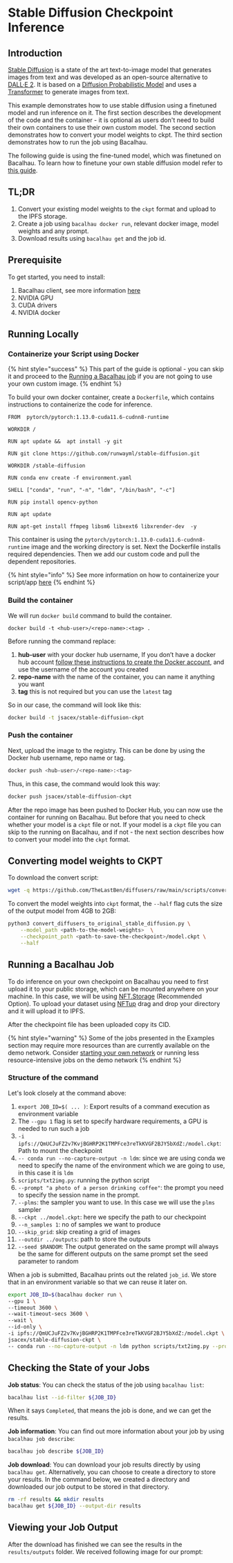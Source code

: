 # Stable Diffusion Checkpoint Inference

## Introduction[​](http://localhost:3000/examples/model-inference/Stable-Diffusion-CKPT-Inference/#introduction) <a href="#introduction" id="introduction"></a>

[Stable Diffusion](https://github.com/CompVis/stable-diffusion) is a state of the art text-to-image model that generates images from text and was developed as an open-source alternative to [DALL·E 2](https://openai.com/dall-e-2/). It is based on a [Diffusion Probabilistic Model](https://arxiv.org/abs/2102.09672) and uses a [Transformer](https://arxiv.org/abs/1706.03762) to generate images from text.

This example demonstrates how to use stable diffusion using a finetuned model and run inference on it. The first section describes the development of the code and the container - it is optional as users don't need to build their own containers to use their own custom model. The second section demonstrates how to convert your model weights to ckpt. The third section demonstrates how to run the job using Bacalhau.

The following guide is using the fine-tuned model, which was finetuned on Bacalhau. To learn how to finetune your own stable diffusion model refer to [this guide](../model-training/stable-diffusion-dreambooth-finetuning.md).

## TL;DR[​](http://localhost:3000/examples/model-inference/Stable-Diffusion-CKPT-Inference/#tldr) <a href="#tldr" id="tldr"></a>

1. Convert your existing model weights to the `ckpt` format and upload to the IPFS storage.
2. Create a job using `bacalhau docker run`, relevant docker image, model weights and any prompt.
3. Download results using `bacalhau get` and the job id.

## Prerequisite[​](http://localhost:3000/examples/model-inference/Stable-Diffusion-CKPT-Inference/#prerequisite) <a href="#prerequisite" id="prerequisite"></a>

To get started, you need to install:

1. Bacalhau client, see more information [here](../../getting-started/installation.md)
2. NVIDIA GPU
3. CUDA drivers
4. NVIDIA docker

## Running Locally[​](http://localhost:3000/examples/model-inference/Stable-Diffusion-CKPT-Inference/#running-locally) <a href="#running-locally" id="running-locally"></a>

### Containerize your Script using Docker[​](http://localhost:3000/examples/model-inference/Stable-Diffusion-CKPT-Inference/#containerize-your-script-using-docker) <a href="#containerize-your-script-using-docker" id="containerize-your-script-using-docker"></a>

{% hint style="success" %}
This part of the guide is optional - you can skip it and proceed to the [Running a Bacalhau job](stable-diffusion-checkpoint-inference.md#running-a-bacalhau-job) if you are not going to use your own custom image.
{% endhint %}

To build your own docker container, create a `Dockerfile`, which contains instructions to containerize the code for inference.

```docker
FROM  pytorch/pytorch:1.13.0-cuda11.6-cudnn8-runtime

WORKDIR /

RUN apt update &&  apt install -y git

RUN git clone https://github.com/runwayml/stable-diffusion.git

WORKDIR /stable-diffusion

RUN conda env create -f environment.yaml

SHELL ["conda", "run", "-n", "ldm", "/bin/bash", "-c"]

RUN pip install opencv-python

RUN apt update

RUN apt-get install ffmpeg libsm6 libxext6 libxrender-dev  -y
```

This container is using the `pytorch/pytorch:1.13.0-cuda11.6-cudnn8-runtime` image and the working directory is set. Next the Dockerfile installs required dependencies. Then we add our custom code and pull the dependent repositories.

{% hint style="info" %}
See more information on how to containerize your script/app [here](https://docs.docker.com/get-started/02\_our\_app/)
{% endhint %}

### Build the container[​](http://localhost:3000/examples/model-inference/Stable-Diffusion-CKPT-Inference/#build-the-container) <a href="#build-the-container" id="build-the-container"></a>

We will run `docker build` command to build the container.

```
docker build -t <hub-user>/<repo-name>:<tag> .
```

Before running the command replace:

1. **hub-user** with your docker hub username, If you don’t have a docker hub account [follow these instructions to create the Docker account](https://docs.docker.com/docker-id/), and use the username of the account you created
2. **repo-name** with the name of the container, you can name it anything you want
3. **tag** this is not required but you can use the `latest` tag

So in our case, the command will look like this:

```bash
docker build -t jsacex/stable-diffusion-ckpt
```

### Push the container[​](http://localhost:3000/examples/model-inference/Stable-Diffusion-CKPT-Inference/#push-the-container) <a href="#push-the-container" id="push-the-container"></a>

Next, upload the image to the registry. This can be done by using the Docker hub username, repo name or tag.

```bash
docker push <hub-user>/<repo-name>:<tag>
```

Thus, in this case, the command would look this way:

```bash
docker push jsacex/stable-diffusion-ckpt
```

After the repo image has been pushed to Docker Hub, you can now use the container for running on Bacalhau. But before that you need to check whether your model is a `ckpt` file or not. If your model is a `ckpt` file you can skip to the running on Bacalhau, and if not - the next section describes how to convert your model into the `ckpt` format.

## Converting model weights to CKPT[​](http://localhost:3000/examples/model-inference/Stable-Diffusion-CKPT-Inference/#converting-model-weights-to-ckpt) <a href="#converting-model-weights-to-ckpt" id="converting-model-weights-to-ckpt"></a>

To download the convert script:

```bash
wget -q https://github.com/TheLastBen/diffusers/raw/main/scripts/convert_diffusers_to_original_stable_diffusion.py
```

To convert the model weights into `ckpt` format, the `--half` flag cuts the size of the output model from 4GB to 2GB:

```bash
python3 convert_diffusers_to_original_stable_diffusion.py \
    --model_path <path-to-the-model-weights>  \
    --checkpoint_path <path-to-save-the-checkpoint>/model.ckpt \
    --half
```

## Running a Bacalhau Job[​](http://localhost:3000/examples/model-inference/Stable-Diffusion-CKPT-Inference/#running-a-bacalhau-job) <a href="#running-a-bacalhau-job" id="running-a-bacalhau-job"></a>

To do inference on your own checkpoint on Bacalhau you need to first upload it to your public storage, which can be mounted anywhere on your machine. In this case, we will be using [NFT.Storage](https://nft.storage/) (Recommended Option). To upload your dataset using [NFTup](https://nft.storage/docs/how-to/nftup/) drag and drop your directory and it will upload it to IPFS.

After the checkpoint file has been uploaded copy its CID.

{% hint style="warning" %}
Some of the jobs presented in the Examples section may require more resources than are currently available on the demo network. Consider [starting your own network](../../getting-started/create-private-network.md) or running less resource-intensive jobs on the demo network
{% endhint %}

### Structure of the command[​](http://localhost:3000/examples/model-inference/Stable-Diffusion-CKPT-Inference/#structure-of-the-command) <a href="#structure-of-the-command" id="structure-of-the-command"></a>

Let's look closely at the command above:

1. `export JOB_ID=$( ... )`: Export results of a command execution as environment variable
2. The `--gpu 1` flag is set to specify hardware requirements, a GPU is needed to run such a job
3. `-i ipfs://QmUCJuFZ2v7KvjBGHRP2K1TMPFce3reTkKVGF2BJY5bXdZ:/model.ckpt`: Path to mount the checkpoint
4. `-- conda run --no-capture-output -n ldm`: since we are using conda we need to specify the name of the environment which we are going to use, in this case it is `ldm`
5. `scripts/txt2img.py`: running the python script
6. `--prompt "a photo of a person drinking coffee"`: the prompt you need to specify the session name in the prompt.
7. `--plms`: the sampler you want to use. In this case we will use the `plms` sampler
8. `--ckpt ../model.ckpt`: here we specify the path to our checkpoint
9. `--n_samples 1`: no of samples we want to produce
10. `--skip_grid`: skip creating a grid of images
11. `--outdir ../outputs`: path to store the outputs
12. `--seed $RANDOM`: The output generated on the same prompt will always be the same for different outputs on the same prompt set the seed parameter to random

When a job is submitted, Bacalhau prints out the related `job_id`. We store that in an environment variable so that we can reuse it later on.

```bash
export JOB_ID=$(bacalhau docker run \
--gpu 1 \
--timeout 3600 \
--wait-timeout-secs 3600 \
--wait \
--id-only \
-i ipfs://QmUCJuFZ2v7KvjBGHRP2K1TMPFce3reTkKVGF2BJY5bXdZ:/model.ckpt \
jsacex/stable-diffusion-ckpt \
-- conda run --no-capture-output -n ldm python scripts/txt2img.py --prompt "a photo of a person drinking coffee" --plms --ckpt ../model.ckpt --skip_grid --n_samples 1 --skip_grid --outdir ../outputs) 
```

## Checking the State of your Jobs[​](http://localhost:3000/examples/model-inference/Stable-Diffusion-CKPT-Inference/#checking-the-state-of-your-jobs) <a href="#checking-the-state-of-your-jobs" id="checking-the-state-of-your-jobs"></a>

**Job status**: You can check the status of the job using `bacalhau list`:

```bash
bacalhau list --id-filter ${JOB_ID}
```

When it says `Completed`, that means the job is done, and we can get the results.

**Job information**: You can find out more information about your job by using `bacalhau job describe`:

```bash
bacalhau job describe ${JOB_ID}
```

**Job download**: You can download your job results directly by using `bacalhau get`. Alternatively, you can choose to create a directory to store your results. In the command below, we created a directory and downloaded our job output to be stored in that directory.

```bash
rm -rf results && mkdir results
bacalhau get ${JOB_ID} --output-dir results
```

## Viewing your Job Output[​](http://localhost:3000/examples/model-inference/Stable-Diffusion-CKPT-Inference/#viewing-your-job-output) <a href="#viewing-your-job-output" id="viewing-your-job-output"></a>

After the download has finished we can see the results in the `results/outputs` folder. We received following image for our prompt:

<figure><img src="../../.gitbook/assets/index_19_0-93ca4dbcb23afc760c01faa65cac5699.png" alt=""><figcaption></figcaption></figure>
